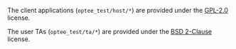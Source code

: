 The client applications (`optee_test/host/*`) are provided under the
[GPL-2.0](LICENSE-GPL) license.

The user TAs (`optee_test/ta/*`) are provided under the
[BSD 2-Clause](LICENSE-BSD) license.
